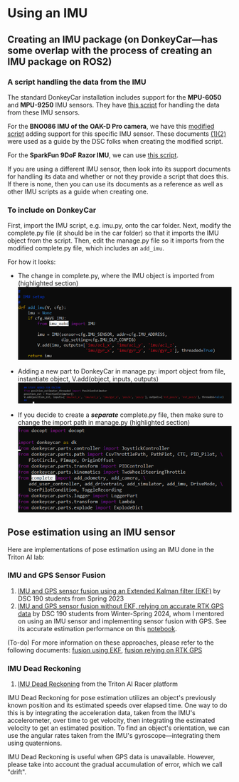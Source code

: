 # Using an IMU
## Creating an IMU package (on DonkeyCar—has some overlap with the process of creating an IMU package on ROS2)
### A script handling the data from the IMU
The standard DonkeyCar installation includes support for the **MPU-6050** and **MPU-9250** IMU sensors. They have [this script](https://github.com/autorope/donkeycar/blob/main/donkeycar/parts/imu.py) for handling the data from these IMU sensors.

For the **BNO086 IMU of the OAK-D Pro camera**, we have this [modified script](https://github.com/rohanmeserve/DSC190_WI24_Team_1_donkeycar/blob/main/DonkeyGPS/imu_oakd.py) adding support for this specific IMU sensor. These documents [(1)](https://docs.luxonis.com/projects/api/en/latest/components/nodes/imu/#)[(2)](https://docs.luxonis.com/projects/api/en/latest/samples/IMU/imu_accelerometer_gyroscope/#imu-accelerometer-gyroscope) were used as a guide by the DSC folks when creating the modified script.

For the **SparkFun 9DoF Razor IMU**, we can use [this script](https://github.com/NikitaB04/razorIMU_9dof/blob/main/imu.py).

If you are using a different IMU sensor, then look into its support documents for handling its data and whether or not they provide a script that does this. If there is none, then you can use its documents as a reference as well as other IMU scripts as a guide when creating one.

### To include on DonkeyCar
First, import the IMU script, e.g. imu.py, onto the car folder. Next, modify the complete.py file (it should be in the car folder) so that it imports the IMU object from the script. Then, edit the manage.py file so it imports from the modified complete.py file, which includes an ``add_imu``.

For how it looks:
- The change in complete.py, where the IMU object is imported from (highlighted section)
  ![modified_complete](https://github.com/ecdg/TritonAI_IMU/blob/main/docs/modified_complete_file.png)

- Adding a new part to DonkeyCar in manage.py: import object from file, instantiate object, V.add(object, inputs, outputs)
  ![add_part](https://github.com/ecdg/TritonAI_IMU/blob/main/docs/add_part_manage_file.png)

- If you decide to create a **_separate_** complete.py file, then make sure to change the import path in manage.py (highlighted section)
  ![separate_complete](https://github.com/ecdg/TritonAI_IMU/blob/main/docs/if_separate_complete_file.png)


## Pose estimation using an IMU sensor
Here are implementations of pose estimation using an IMU done in the Triton AI lab:
### IMU and GPS Sensor Fusion
1. [IMU and GPS sensor fusion using an Extended Kalman filter (EKF)](https://github.com/Triton-AI/DSC190_SP23_Team_EKFIMU) by DSC 190 students from Spring 2023
2. [IMU and GPS sensor fusion without EKF, relying on accurate RTK GPS data](https://github.com/rohanmeserve/DSC190_WI24_Team_1_donkeycar/tree/main) by DSC 190 students from Winter-Spring 2024, whom I mentored on using an IMU sensor and implementing sensor fusion with GPS.
   See its accurate estimation performance on this [notebook](https://github.com/rohanmeserve/DSC190_WI24_Team_1_donkeycar/blob/main/DonkeyGPS/notebooks/estimator_performance.ipynb).

(To-do) For more information on these approaches, please refer to the following documents: [fusion using EKF](), [fusion relying on RTK GPS]()

### IMU Dead Reckoning
1. [IMU Dead Reckoning](https://github.com/Triton-AI/Triton-AI-Racer-ROS2/blob/96c5d9303b7f1d88dabf7ae9ceb214741d41f20d/src/interface/donkeysim_tai_interface/donkeysim_tai_interface/donkeysim_client_node.py#L244) from the Triton AI Racer platform

IMU Dead Reckoning for pose estimation utilizes an object's previously known position and its estimated speeds over elapsed time. One way to do this is by integrating the acceleration data, taken from the IMU's accelerometer, over time to get velocity, then integrating the estimated velocity to get an estimated position. To find an object's orientation, we can use the angular rates taken from the IMU's gyroscope—integrating them using quaternions.

IMU Dead Reckoning is useful when GPS data is unavailable. However, please take into account the gradual accumulation of error, which we call "drift".
